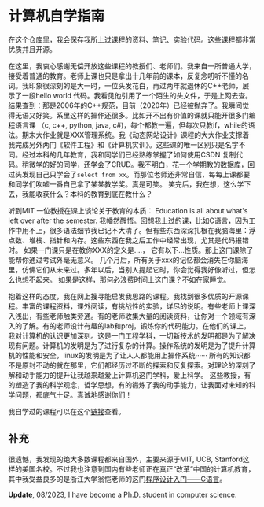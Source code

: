 # 计算机自学指南

在这个仓库里，我会保存我所上过课程的资料、笔记、实验代码。这些课程都非常优质并且开源。

在这里，我衷心感谢无偿开放这些课程的教授们、老师们。我来自一所普通大学，接受着普通的教育。老师上课也只是拿出十几年前的课本，反复念叨听不懂的名词。我印象很深刻的是大一时，一位头发花白，再过两年就退休的C++老师，展示了一段hello world 代码。我看见他引用了一个陌生的头文件，于是上网去查。结果查到：那是2006年的C++规范，目前（2020年）已经被抛弃了。我瞬间觉得无语又好笑。系里这样的操作还很多。比如开不出有价值的课就只能开很多门编程语言课 （c, c++, python, java, c#)，每个都教一遍，但每次只教if，while的语法。期末大作业就是XXX管理系统。我《动态网站设计》课程的大大作业支撑着我完成另外两门《软件工程》和《计算机实训》。这些课的唯一区别只是名字不同。经过本科的几年教育，我和同学们已经熟练掌握了如何使用CSDN 复制代码。稍微学的好的同学，还学会了CRUD。我不明白，花一个学期教的数据库，回过头发现自己只学会了`select from xx`。而那位老师还非常自信，每每上课都要和同学们吹嘘一番自己拿了某某教学奖。真是可笑。
笑完后，我在想，这么学下去，我能收获什么？本科的教育到底在教什么？

听到MIT 一位教授在课上谈论关于教育的本质： Education is all about what's left over after the semester. 我幡然醒悟。回想我上过的课，比如C语言，因为工作中用不上，很多语法细节我已记不大清了。但有些东西深深扎根在我脑海里：浮点数、堆栈、指针和内存。这些东西在我之后工作中经常出现，尤其是代码报错时。 如果一门课只是在教你XXX的定义是....， 它有以下...性质。那上这门课除了能帮你通过考试外毫无意义。 几个月后，所有关于xxx的记忆都会消失在你脑海里，仿佛它们从未来过。多年以后，当别人提起它时，你会觉得我好像听过，但怎么也想不起来。 如果是这样，那何必浪费时间上这门课？不如在家睡觉。

抱着这样的态度，我在网上搜寻能启发我思路的课程。我找到很多优质的开源课程。丰富的课程资料，课外阅读，有挑战性的实验，详尽的说明。有些老师上课深入浅出，有些老师触类旁通。有的老师收集大量的阅读资料，让你对一个领域有深入的了解。有的老师设计有趣的lab和proj，锻炼你的代码能力。在他们的课上，我对计算机的认识更加深刻。这是一门工程学科，一切新技术的发明都是为了解决现有问题。计算机的发明是为了进行复杂的计算。操作系统的发明是为了提升计算机的性能和安全，linux的发明是为了让人人都能用上操作系统······ 所有的知识都不是原封不动的就在那里，它们都经历过不断的探索和反复探索。对理论的深刻了解和动手能力的提升让我越来越爱上计算机这门学科，爱上科学。
这些教授，有的塑造了我的科学观念，哲学思想，有的锻炼了我的动手能力，让我面对未知的科学问题，都底气十足。真诚地感谢你们！

我自学过的课程可以在这个[链接](https://pengzhangzhi.github.io/self-taught/)查看。

## 补充
很遗憾，我发现的绝大多数课程都来自国外，主要来源于MIT, UCB, Stanford这样的美国名校。不过我也注意到国内有些老师正在真正“改革”中国的计算机教育，其中我受益良多的是浙江大学翁恺老师的这门[程序设计入门——C语言](https://www.icourse163.org/course/zju-199001)。


**Update**, 08/2023, I have become a Ph.D. student in computer science.
